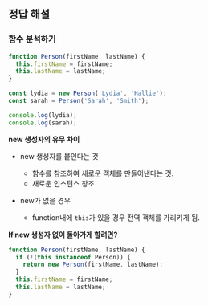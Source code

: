 ## 정답 해설

### 함수 분석하기

```js
function Person(firstName, lastName) {
  this.firstName = firstName;
  this.lastName = lastName;
}

const lydia = new Person('Lydia', 'Hallie');
const sarah = Person('Sarah', 'Smith');

console.log(lydia);
console.log(sarah);
```

**new 생성자의 유무 차이**

- new 생성자를 붙인다는 것

  - 함수를 참조하여 새로운 객체를 만들어낸다는 것.
  - 새로운 인스턴스 창조

- new가 없을 경우
  - function내에 `this`가 있을 경우 전역 객체를 가리키게 됨.

**If new 생성자 없이 돌아가게 할려면?**

```js
function Person(firstName, lastName) {
  if (!(this instanceof Person)) {
    return new Person(firstName, lastName);
  }
  this.firstName = firstName;
  this.lastName = lastName;
}
```
